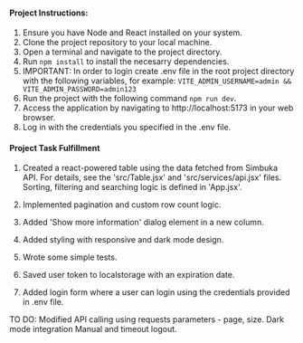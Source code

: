 #### Project Instructions:

1. Ensure you have Node and React installed on your system.
2. Clone the project repository to your local machine.
3. Open a terminal and navigate to the project directory.
4. Run `npm install` to install the necesarry dependencies.
5. IMPORTANT: In order to login create .env file in the root project directory with the following variables, for example: `VITE_ADMIN_USERNAME=admin && VITE_ADMIN_PASSWORD=admin123`
6. Run the project with the following command `npm run dev`.
7. Access the application by navigating to http://localhost:5173 in your web browser.
8. Log in with the credentials you specified in the .env file.

#### Project Task Fulfillment

1. Created a react-powered table using the data fetched from Simbuka API. For details, see the 'src/Table.jsx' and 'src/services/api.jsx' files. Sorting, filtering and searching logic is defined in 'App.jsx'.

2. Implemented pagination and custom row count logic.

3. Added 'Show more information' dialog element in a new column.

4. Added styling with responsive and dark mode design.

5. Wrote some simple tests.

6. Saved user token to localstorage with an expiration date.

7. Added login form where a user can login using the credentials provided in .env file.

TO DO:
Modified API calling using requests parameters - page, size.
Dark mode integration
Manual and timeout logout.
